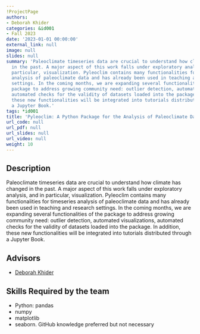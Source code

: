 ```yaml
---
!ProjectPage
authors:
- Deborah Khider
categories: &id001
- Fall 2023
date: '2023-01-01 00:00:00'
external_link: null
image: null
slides: null
summary: 'Paleoclimate timeseries data are crucial to understand how climate has changed
  in the past. A major aspect of this work falls under exploratory analysis, and in
  particular, visualization. Pyleoclim contains many functionalities for timeseries
  analysis of paleoclimate data and has already been used in teaching and research
  settings. In the coming months, we are expanding several functionalities of the
  package to address growing community need: outlier detection, automated visualizations,
  automated checks for the validity of datasets loaded into the package. In addition,
  these new functionalities will be integrated into tutorials distributed through
  a Jupyter Book.'
tags: *id001
title: 'Pyleoclim: A Python Package for the Analysis of Paleoclimate Data'
url_code: null
url_pdf: null
url_slides: null
url_video: null
weight: 10
---
```

## Description

Paleoclimate timeseries data are crucial to understand how climate has changed in the past. A major aspect of this work falls under exploratory analysis, and in particular, visualization. Pyleoclim contains many functionalities for timeseries analysis of paleoclimate data and has already been used in teaching and research settings. In the coming months, we are expanding several functionalities of the package to address growing community need: outlier detection, automated visualizations, automated checks for the validity of datasets loaded into the package. In addition, these new functionalities will be integrated into tutorials distributed through a Jupyter Book.




## Advisors

* [Deborah Khider](../../../author/deborah-khider)

## Skills Required by the team


* Python: pandas
* numpy
* matplotlib
* seaborn. GitHub knowledge preferred but not necessary
